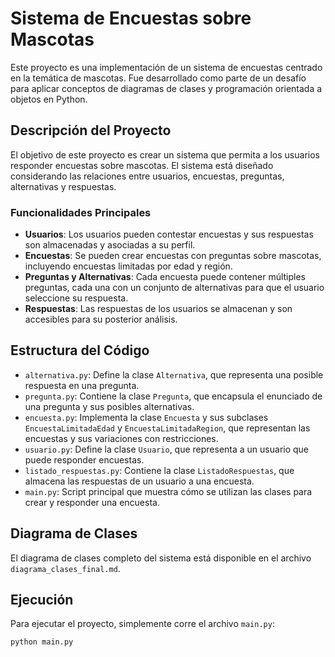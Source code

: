 # Sistema de Encuestas sobre Mascotas

Este proyecto es una implementación de un sistema de encuestas centrado en la temática de mascotas. Fue desarrollado como parte de un desafío para aplicar conceptos de diagramas de clases y programación orientada a objetos en Python.

## Descripción del Proyecto

El objetivo de este proyecto es crear un sistema que permita a los usuarios responder encuestas sobre mascotas. El sistema está diseñado considerando las relaciones entre usuarios, encuestas, preguntas, alternativas y respuestas. 

### Funcionalidades Principales

- **Usuarios**: Los usuarios pueden contestar encuestas y sus respuestas son almacenadas y asociadas a su perfil.
- **Encuestas**: Se pueden crear encuestas con preguntas sobre mascotas, incluyendo encuestas limitadas por edad y región.
- **Preguntas y Alternativas**: Cada encuesta puede contener múltiples preguntas, cada una con un conjunto de alternativas para que el usuario seleccione su respuesta.
- **Respuestas**: Las respuestas de los usuarios se almacenan y son accesibles para su posterior análisis.

## Estructura del Código

- `alternativa.py`: Define la clase `Alternativa`, que representa una posible respuesta en una pregunta.
- `pregunta.py`: Contiene la clase `Pregunta`, que encapsula el enunciado de una pregunta y sus posibles alternativas.
- `encuesta.py`: Implementa la clase `Encuesta` y sus subclases `EncuestaLimitadaEdad` y `EncuestaLimitadaRegion`, que representan las encuestas y sus variaciones con restricciones.
- `usuario.py`: Define la clase `Usuario`, que representa a un usuario que puede responder encuestas.
- `listado_respuestas.py`: Contiene la clase `ListadoRespuestas`, que almacena las respuestas de un usuario a una encuesta.
- `main.py`: Script principal que muestra cómo se utilizan las clases para crear y responder una encuesta.

## Diagrama de Clases

El diagrama de clases completo del sistema está disponible en el archivo `diagrama_clases_final.md`.

## Ejecución

Para ejecutar el proyecto, simplemente corre el archivo `main.py`:

```bash
python main.py
